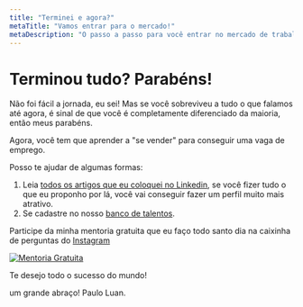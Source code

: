 ```yaml
---
title: "Terminei e agora?"
metaTitle: "Vamos entrar para o mercado!"
metaDescription: "O passo a passo para você entrar no mercado de trabalho."
---
```


# Terminou tudo? Parabéns!

Não foi fácil a jornada, eu sei! Mas se você sobreviveu a tudo o que falamos até agora, é sinal de que você é completamente diferenciado da maioria, então meus parabéns.

Agora, você tem que aprender a "se vender" para conseguir uma vaga de emprego.

Posso te ajudar de algumas formas:

1. Leia [todos os artigos que eu coloquei no Linkedin](https://bit.ly/reativa-artigos-linkedin), se você fizer tudo o que eu proponho por lá, você vai conseguir fazer um perfil muito mais atrativo.
1. Se cadastre no nosso [banco de talentos](https://bit.ly/banco-de-talentos-dev).

Participe da minha mentoria gratuita que eu faço todo santo dia na caixinha de perguntas do [Instagram](http://bit.ly/reativa-insta)

[![Mentoria Gratuita](https://media-exp1.licdn.com/dms/image/C4E22AQGUm3Wut1HqEw/feedshare-shrink_1280-alternative/0/1610111408337?e=1613001600&v=beta&t=y9-KZUtNlwfTLPFzAIynIL9dVZCFqV7t94z65ApC0CY)](http://bit.ly/reativa-insta)

Te desejo todo o sucesso do mundo!

um grande abraço! Paulo Luan.
